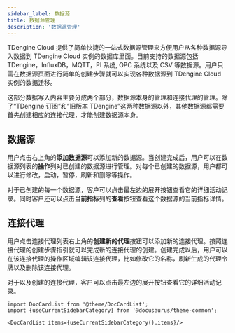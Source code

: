 ```yaml
---
sidebar_label: 数据源
title: 数据源管理
description: '数据源管理'
---
```


TDengine Cloud 提供了简单快捷的一站式数据源管理来方便用户从各种数据源导入数据到 TDengine Cloud 实例的数据库里面。目前支持的数据源包括 TDengine，InfluxDB，MQTT，PI 系统, OPC 系统以及 CSV 等数据源。用户只需在数据源页面进行简单的创建步骤就可以实现各种数据源到 TDengine Cloud 实例的数据迁移。

这部分数据写入内容主要分成两个部分，数据源本身的管理和连接代理的管理。除了“TDengine 订阅”和“旧版本 TDengine”这两种数据源以外，其他数据源都需要首先创建相应的连接代理，才能创建数据源本身。

## 数据源

用户点击右上角的**添加数据源**可以添加新的数据源。当创建完成后，用户可以在数据源列表的**操作**列对已创建的数据源进行管理。对每个已创建的数据源，用户都可以进行修改，启动，暂停，刷新和删除等操作。

对于已创建的每一个数据源，客户可以点击最左边的展开按钮查看它的详细活动记录。同时客户还可以点击**当前指标**列的**查看**按钮查看这个数据源的当前指标详情。

## 连接代理

用户点击连接代理列表右上角的**创建新的代理**按钮可以添加新的连接代理。按照连接代理的创建步骤指引就可以完成新的连接代理的创建。创建完成以后，用户可以在该连接代理的操作区域编辑该连接代理，比如修改它的名称，刷新生成的代理令牌以及删除该连接代理。

对于以及创建的连接代理，客户可以点击最左边的展开按钮查看它的详细活动记录。

```mdx-code-block
import DocCardList from '@theme/DocCardList';
import {useCurrentSidebarCategory} from '@docusaurus/theme-common';

<DocCardList items={useCurrentSidebarCategory().items}/>
```
